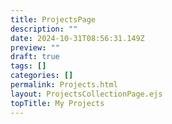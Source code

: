 ```yaml
---
title: ProjectsPage
description: ""
date: 2024-10-31T08:56:31.149Z
preview: ""
draft: true
tags: []
categories: []
permalink: Projects.html
layout: ProjectsCollectionPage.ejs
topTitle: My Projects
---
```

